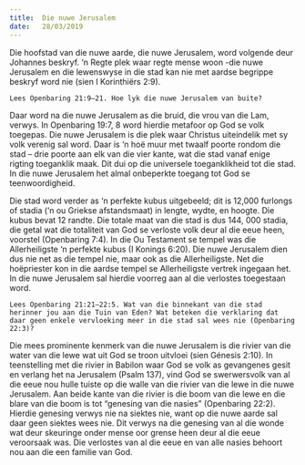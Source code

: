 ```yaml
---
title:  Die nuwe Jerusalem
date:   28/03/2019
---
```


Die hoofstad van die nuwe aarde, die nuwe Jerusalem, word volgende deur Johannes beskryf. ‘n Regte plek waar regte mense woon -die nuwe Jerusalem en die lewenswyse in die stad kan nie met aardse begrippe beskryf word nie (sien I Korinthiërs 2:9). 

`Lees Openbaring 21:9–21. Hoe lyk die nuwe Jerusalem van buite?` 

Daar word na die nuwe Jerusalem as die bruid, die vrou van die Lam, verwys. In Openbaring 19:7, 8 word hierdie metafoor op God se volk toegepas. Die nuwe Jerusalem is die plek waar Christus uiteindelik met sy volk verenig sal word. Daar is ‘n hoë muur met twaalf poorte rondom die stad – drie poorte aan elk van die vier kante, wat die stad vanaf enige rigting toeganklik maak. Dit dui op die universele toeganklikheid tot die stad. In die nuwe Jerusalem het almal onbeperkte toegang tot God se teenwoordigheid. 

Die stad word verder as ‘n perfekte kubus uitgebeeld; dit is 12,000 furlongs of stadia (‘n ou Griekse afstandsmaat) in lengte, wydte, en hoogte. Die kubus bevat 12 randte. Die totale maat van die stad is dus 144, 000 stadia, die getal wat die totaliteit van God se verloste volk deur al die eeue heen, voorstel (Openbaring 7:4). In die Ou Testament se tempel was die Allerheiligste ‘n perfekte kubus (I Konings 6:20). Die nuwe Jerusalem dien dus nie net as die tempel nie, maar ook as die Allerheiligste. Net die hoëpriester kon in die aardse tempel se Allerheiligste vertrek ingegaan het. In die nuwe Jerusalem sal hierdie voorreg aan al die verlostes toegestaan word. 

`Lees Openbaring 21:21–22:5. Wat van die binnekant van die stad herinner jou aan die Tuin van Eden? Wat beteken die verklaring dat daar geen enkele vervloeking meer in die stad sal wees nie (Openbaring 22:3)?` 

Die mees prominente kenmerk van die nuwe Jerusalem is die rivier van die water van die lewe wat uit God se troon uitvloei (sien Génesis 2:10). In teenstelling met die rivier in Babilon waar God se volk as gevangenes gesit en verlang het na Jerusalem (Psalm 137), vind God se swerwersvolk van al die eeue nou hulle tuiste op die walle van die rivier van die lewe in die nuwe Jerusalem. Aan beide kante van die rivier is die boom van die lewe en die blare van die boom is tot “genesing van die nasies” (Openbaring 22:2). Hierdie genesing verwys nie na siektes nie, want op die nuwe aarde sal daar geen siektes wees nie. Dit verwys na die genesing van al die wonde wat deur skeuringe onder mense oor grense heen deur al die eeue veroorsaak was. Die verlostes van al die eeue en van alle nasies behoort nou aan die een familie van God.